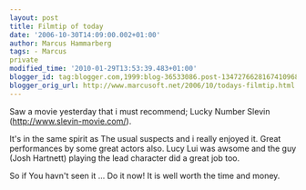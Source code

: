 ```yaml
---
layout: post
title: Filmtip of today
date: '2006-10-30T14:09:00.002+01:00'
author: Marcus Hammarberg
tags: - Marcus
private
modified_time: '2010-01-29T13:53:39.483+01:00'
blogger_id: tag:blogger.com,1999:blog-36533086.post-1347276628167410968
blogger_orig_url: http://www.marcusoft.net/2006/10/todays-filmtip.html
---
```


Saw a movie yesterday that i must recommend; Lucky Number Slevin
(<http://www.slevin-movie.com/>).

It's in the same spirit as The usual suspects and i really enjoyed it.
Great performances by some great actors also. Lucy Lui was awsome and
the guy (Josh Hartnett) playing the lead character did a great job
too.

So if You havn't seen it ... Do it now! It is well worth the time and
money.
